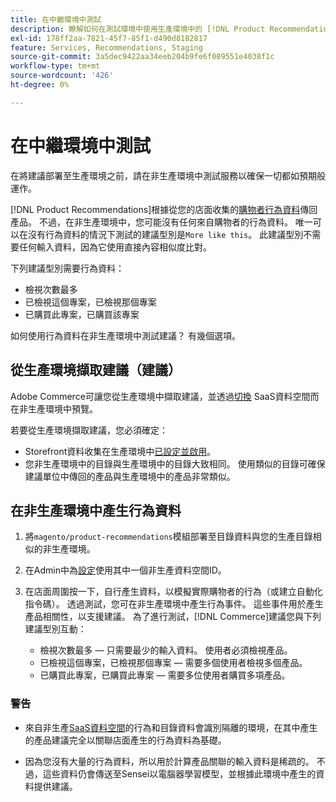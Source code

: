 ```yaml
---
title: 在中繼環境中測試
description: 瞭解如何在測試環境中使用生產環境中的 [!DNL Product Recommendations] 進行測試。
exl-id: 178ff2aa-7821-45f7-85f1-d490d8182817
feature: Services, Recommendations, Staging
source-git-commit: 3a5dec9422aa34eeb204b9fe6f089551e4038f1c
workflow-type: tm+mt
source-wordcount: '426'
ht-degree: 0%

---
```


# 在中繼環境中測試

在將建議部署至生產環境之前，請在非生產環境中測試服務以確保一切都如預期般運作。

[!DNL Product Recommendations]根據從您的店面收集的[購物者行為資料](behavioral-data.md)傳回產品。 不過，在非生產環境中，您可能沒有任何來自購物者的行為資料。 唯一可以在沒有行為資料的情況下測試的建議型別是`More like this`。 此建議型別不需要任何輸入資料，因為它使用直接內容相似度比對。

下列建議型別需要行為資料：

- 檢視次數最多
- 已檢視這個專案，已檢視那個專案
- 已購買此專案，已購買該專案

如何使用行為資料在非生產環境中測試建議？ 有幾個選項。

## 從生產環境擷取建議（建議）

Adobe Commerce可讓您從生產環境中擷取建議，並透過[切換](settings.md) SaaS資料空間而在非生產環境中預覽。

若要從生產環境擷取建議，您必須確定：

- Storefront資料收集在生產環境中[已設定並啟用](install-configure.md)。
- 您非生產環境中的目錄與生產環境中的目錄大致相同。 使用類似的目錄可確保建議單位中傳回的產品與生產環境中的產品非常類似。

## 在非生產環境中產生行為資料

1. 將`magento/product-recommendations`模組部署至目錄資料與您的生產目錄相似的非生產環境。

1. 在Admin中為[設定](../landing/saas.md#saas-configuration)使用其中一個非生產資料空間ID。

1. 在店面周圍按一下，自行產生資料，以模擬實際購物者的行為（或建立自動化指令碼）。 透過測試，您可在非生產環境中產生行為事件。 這些事件用於產生產品相關性，以支援建議。 為了進行測試，[!DNL Commerce]建議您與下列建議型別互動：

   - 檢視次數最多 — 只需要最少的輸入資料。 使用者必須檢視產品。
   - 已檢視這個專案，已檢視那個專案 — 需要多個使用者檢視多個產品。
   - 已購買此專案，已購買此專案 — 需要多位使用者購買多項產品。

### 警告

- 來自非生產[SaaS資料空間](../landing/saas.md#saas-configuration)的行為和目錄資料會識別隔離的環境，在其中產生的產品建議完全以關聯店面產生的行為資料為基礎。

- 因為您沒有大量的行為資料，所以用於計算產品關聯的輸入資料是稀疏的。 不過，這些資料仍會傳送至Sensei以電腦器學習模型，並根據此環境中產生的資料提供建議。
